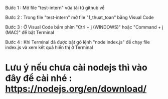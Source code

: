  Bước 1 : Mở file "test-intern" vừa tải từ github về

 Bước 2 : Trong file "test-intern" mở file "1_thuat_toan" bằng Visual Code

 Bước 3 : Ở Visual Code bấm phím "Ctrl + j (WINDOWS)" hoặc "Command + j (MAC)" để bật Terminal

 Bước 4 : Khi Terminal đã được bật gõ lệnh "node index.js" để chạy file index.js và xem kết quả hiển thị ở Terminal

# Lưu ý nếu chưa cài nodejs thì vào đây để cài nhé : https://nodejs.org/en/download/

